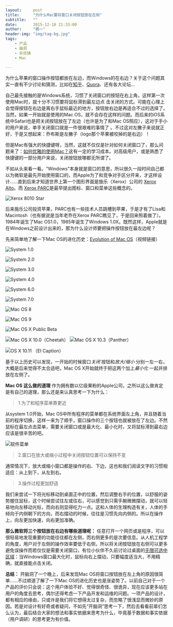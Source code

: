 ```yaml
---
layout:     post
title:      "为什么Mac要将窗口关闭按钮放在左侧"
subtitle:   ""
date:       2015-12-18 21:33:00
author:     "粥一"
header-img: "img/tag-bg.jpg"
tags:
    - 产品
    - 脑洞
    - 杂货铺
    - Mac
    
---
```


为什么苹果的窗口操作按钮都放在左边，而Windows的在右边？关于这个问题其实一直有不少讨论和猜测，比如在[知乎](https://www.zhihu.com/question/19619406?rf=20712905)、[Quora](https://www.quora.com/Why-did-Apples-UI-designers-place-window-buttons-on-the-top-left-and-how-does-this-increase-usablitiy)、还有各大论坛...

自己最先接触的是Windows系统，习惯了关闭窗口的按钮在右上角，这样第一次使用Mac时，就十分不习惯要将鼠标滑到最左边点 击关闭的方式。可能在心理上会觉得按钮在右边是离右手鼠标最近的地方，按钮放右边是再适合不过的选择了。当然，如果一开始就是使用的Mac OS，就不会存在这样的问题。而后来的iOS系统中Safari也是把关闭按钮放在了左边（也许是为了和Mac OS照应），这对于手小的用户来说，单手关闭窗口就是一件很艰难的事情了 。不过这对左撇子来说就正好，于是又想起来：乔布斯是左撇子（logo那个苹果被咬掉的是右边）！

但是Mac有强大的快捷键呀，当然，这就不仅仅是针对如何关闭窗口了，那么问题来了：[如何优雅的使用Mac？](https://www.zhihu.com/question/20520972?rf=20496124)这有一定的学习成本。对高级用户，或是熟悉了快捷键的一部分用户来说，关闭按钮放哪都无所谓了。

不如从头来看一看。“Windows”本身就是窗口的意思，所以很久一段时间自己都以为微软是最先开始使用窗口的，而Apple为了和竞争对手区分开来，才这样设计……直到后来才知道世界上第一个图形界面是施乐（Xerox）公司的 [Xerox Alto](http://en.wikipedia.org/wiki/Xerox_Alto)。而 [Xerox PARC](http://baike.baidu.com/link?url=ekw9Ua5PNeok3xSBo3Nxt4eWquyqqUDC1ItHtgdouZu6ZQ0dRpJsAlP2fu92Dte95gwHX7fzN_M4xZ1gG1IKS_)是最早提出图标、窗口和菜单这些概念的。

![Xerox 8010 Star](http://upload-images.jianshu.io/upload_images/674139-2049108e83596bac.png?imageMogr2/auto-orient/strip%7CimageView2/2/w/1240)

后来施乐公司投资苹果，PARC也有一些技术人员跳槽到苹果，于是才有了Lisa和Macintosh（也有据说是当年老乔在Xerox PARC瞧见了，于是回来照着做了）。1984年诞生了Mac OS1.0，1985年诞生了Windows 1.0X。既然这样，Apple就是在Windows之前设计出来的，那为什么设计师要把操作按钮放在最左边呢？

先来简单地了解一下Mac OS的进化历史：[Evolution of Mac OS](https://www.youtube.com/watch?v=BgA_cT0j1N8)（视频链接）

![System 1.0](http://upload-images.jianshu.io/upload_images/674139-1e2370bc4ff230d7.png?imageMogr2/auto-orient/strip%7CimageView2/2/w/1240)

![System 2.0](http://upload-images.jianshu.io/upload_images/674139-2169e00cd3dd29b9.png?imageMogr2/auto-orient/strip%7CimageView2/2/w/1240)

![System 3.0](http://upload-images.jianshu.io/upload_images/674139-606094f5dd2cf35e.png?imageMogr2/auto-orient/strip%7CimageView2/2/w/1240)

![System 4.0](http://upload-images.jianshu.io/upload_images/674139-f258cd655aefc9dc.png?imageMogr2/auto-orient/strip%7CimageView2/2/w/1240)

![System 6.0](http://upload-images.jianshu.io/upload_images/674139-adf0766cbd5e2c2b.png?imageMogr2/auto-orient/strip%7CimageView2/2/w/1240)

![System 7.0](http://upload-images.jianshu.io/upload_images/674139-1f8a60d5d9717cf7.png?imageMogr2/auto-orient/strip%7CimageView2/2/w/1240)

![Mac OS 8](http://upload-images.jianshu.io/upload_images/674139-f8d14b9a2334dc93.png?imageMogr2/auto-orient/strip%7CimageView2/2/w/1240)

![Mac OS 9](http://upload-images.jianshu.io/upload_images/674139-0f066890c3529888.png?imageMogr2/auto-orient/strip%7CimageView2/2/w/1240)


![Mac OS X Public Beta](http://upload-images.jianshu.io/upload_images/674139-a75858c9edf41c70.png?imageMogr2/auto-orient/strip%7CimageView2/2/w/1240)

![Mac OS X 10.0（Cheetah）](http://upload-images.jianshu.io/upload_images/674139-10e1ceb0b8ad9419.png?imageMogr2/auto-orient/strip%7CimageView2/2/w/1240)
![Mac OS X 10.3（Panther）](http://upload-images.jianshu.io/upload_images/674139-ba0606608454a0b3.png?imageMogr2/auto-orient/strip%7CimageView2/2/w/1240)

![OS X 10.11 （EI Caption）](http://upload-images.jianshu.io/upload_images/674139-d4679eb4d9348cb3.png?imageMogr2/auto-orient/strip%7CimageView2/2/w/1240)

基于以上历史可以发现，一开始的时候窗口*关闭* 按钮和*放大/缩小* 分别一左一右，大概是后来觉得不太合适吧，Mac OS X开始就终于把这两个加上*最小化* 一起并排放在左侧了。


****Mac OS 这么做的道理****
作为拥有数以亿级果粉的Apple公司，之所以这么做肯定是有自己的道理，那么还是来认真思考一下为什么：
> 1.为了和程序菜单靠更近

从system 1.0开始，Mac OS中所有程序的菜单都在系统界面左上角，并且随着当前的程序切换，这样一来为了顺手，窗口操作的三个按钮也就被放在了左边。不然鼠标在最左点击菜单，需要关闭窗口或是最大化、最小化时，又将鼠标滑到最右边应该是很辛苦的吧。

![软件菜单](http://upload-images.jianshu.io/upload_images/674139-f21868d71736374a.png?imageMogr2/auto-orient/strip%7CimageView2/2/w/1240)

>2.窗口在放大或缩小过程中关闭按钮位置可以保持不变

通常情况下，放大或缩小窗口都是操作的右、下边，这也和我们阅读文字的习惯相适应：从上到下，从左到右。
>3.操作过程更加舒适

我们来尝试一下将光标移动到桌面正中的位置，然后调整右手的位置，以舒服的姿势握住鼠标，这个时候尝试往左或往右，可以感觉到只需手腕微微摆动，就可以轻易地向左移动光标，而向右则显得吃力一点。这和人体的生理构造有关，人体的手倾向于内侧朝下的方向，而右摆动的时候，往往是习惯先向内侧的。所以在操作上，向左更加快速，向右更加准确。

****那么微软将三个按钮放在右边有哪些道理呢：****
任意打开一个网页或是程序，可以很轻易地发现重要的功能往往都在左侧，而右侧更多的是次要信息。从人机工程学的角度，用户对于左侧的操作效率要低于右侧，所以将关闭按钮放在右侧可以更多避免误操作而若仅仅是需要关闭窗口，有位小伙伴不久前讨论过桌面的[无限可选中区域](http://www.jianshu.com/p/0b211ea03d62)：当Windows窗口最大化时，鼠标向右上摆动，只要幅度适当大，不用精确，就直接能点击关闭。

****总结：****
开脑洞了一个晚上，后来发现Mac OS将窗口按钮放在左上角的原因很简单……不过顺道了解了一下Mac OS的进化历史也是涨姿势了。以前自己对于一个产品的评价只会说：这个用户体验不好、觉得很奇怪、很诡异，现在应该更多站在用户的角度去思考，偶尔还得考虑一下产品开发和运维的问题。一项产品的设计，都有相应的缘由，只或许是我们将它想得太过复杂，而忽略了很浅显而微妙的原因。若是对设计有好奇或者疑问，不如先“开脑洞”思考一下，然后去看看前辈们怎么认为，最后结合大家的想法和事实依据来思考为什么，毕竟基于数据和事实依据（用户调研）的思考更为有价值。